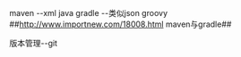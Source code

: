 maven --xml java
gradle --类似json groovy
##http://www.importnew.com/18008.html maven与gradle##

版本管理--git 
